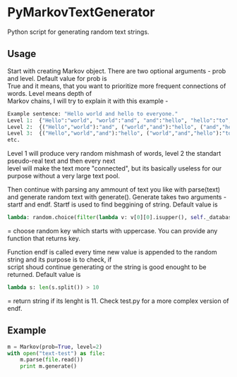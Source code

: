 PyMarkovTextGenerator
=====================

Python script for generating random text strings.


Usage
-----

Start with creating Markov object. There are two optional arguments - prob and level. Default value for prob is  
True and it means, that you want to prioritize more frequent connections of words. Level means depth of  
Markov chains, I will try to explain it with this example -

```python
Example sentence: "Hello world and hello to everyone."
Level 1:  {"Hello":"world", "world":"and", "and":"hello", "hello":"to", "to":"everyone."}
Level 2:  {("Hello","world"):"and", ("world","and"):"hello", ("and","hello"):"to", ("hello","to"):"everyone"}
Level 3:  {("Hello","world","and"):"hello", ("world","and","hello"):"to", ("and","hello","to"):"everyone"}
etc.
```

Level 1 will produce very random mishmash of words, level 2 the standart pseudo-real text and then every next  
level will make the text more "connected", but its basically useless for our purpose without a very large text pool.  

Then continue with parsing any ammount of text you like with parse(text) and generate random text with
generate(). Generate takes two arguments - startf and endf. Startf is used to find beggining of string. Default value is 
```python
lambda: random.choice(filter(lambda v: v[0][0].isupper(), self._database))
```
= choose random key which starts with uppercase. You can provide any function that returns key.

Function endf is called every time new value is appended to the random string and its purpose is to check, if  
script shoud continue generating or the string is good enought to be returned. Default value is
```python
lambda s: len(s.split()) > 10
```
= return string if its lenght is 11. Check test.py for a more complex version of endf.

Example
-------
```python
m = Markov(prob=True, level=2)
with open("text-test") as file:
    m.parse(file.read())
    print m.generate()
```
